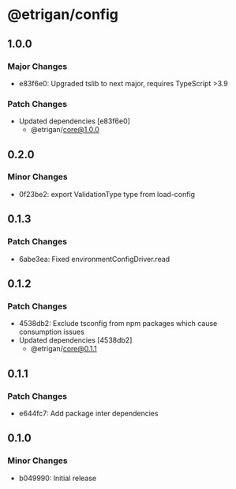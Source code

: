 # @etrigan/config

## 1.0.0

### Major Changes

- e83f6e0: Upgraded tslib to next major, requires TypeScript >3.9

### Patch Changes

- Updated dependencies [e83f6e0]
  - @etrigan/core@1.0.0

## 0.2.0

### Minor Changes

- 0f23be2: export ValidationType type from load-config

## 0.1.3

### Patch Changes

- 6abe3ea: Fixed environmentConfigDriver.read

## 0.1.2

### Patch Changes

- 4538db2: Exclude tsconfig from npm packages which cause consumption issues
- Updated dependencies [4538db2]
  - @etrigan/core@0.1.1

## 0.1.1

### Patch Changes

- e644fc7: Add package inter dependencies

## 0.1.0

### Minor Changes

- b049990: Initial release
